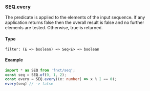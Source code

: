 ### SEQ.every
The predicate is applied to the elements of the input sequence. 
If any application returns false then the overall result is false 
and no further elements are tested. 
Otherwise, true is returned.

#### Type
```
filter: (E => boolean) => Seq<E> => boolean
```

#### Example
```ts
import * as SEQ from 'fnxt/seq';
const seq = SEQ.of(0, 1, 2);
const every = SEQ.every((x: number) => x % 2 == 0);
every(seq) // -> false
```
